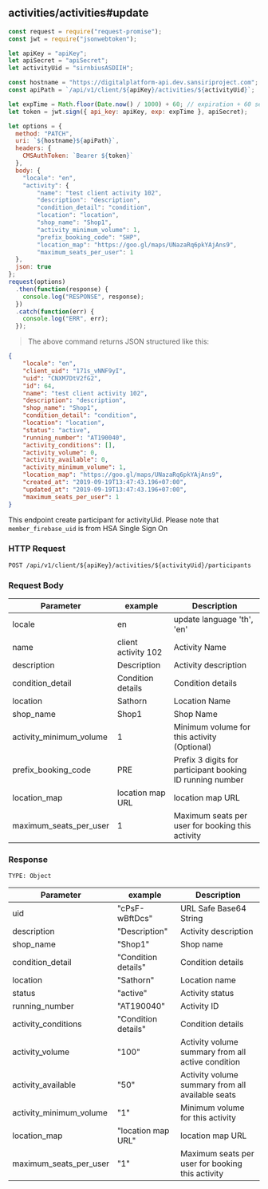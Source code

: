 ## activities/activities#update

```javascript
const request = require("request-promise");
const jwt = require("jsonwebtoken");

let apiKey = "apiKey";
let apiSecret = "apiSecret";
let activityUid = "sirnbiusASDIIH";

const hostname = "https://digitalplatform-api.dev.sansiriproject.com";
const apiPath = `/api/v1/client/${apiKey}/activities/${activityUid}`;

let expTime = Math.floor(Date.now() / 1000) + 60; // expiration + 60 seconds
let token = jwt.sign({ api_key: apiKey, exp: expTime }, apiSecret);

let options = {
  method: "PATCH",
  uri: `${hostname}${apiPath}`,
  headers: {
    CMSAuthToken: `Bearer ${token}`
  },
  body: {
    "locale": "en",
    "activity": {
        "name": "test client activity 102",
        "description": "description",
        "condition_detail": "condition",
        "location": "location",
        "shop_name": "Shop1",
        "activity_minimum_volume": 1,
        "prefix_booking_code": "SHP",
        "location_map": "https://goo.gl/maps/UNazaRq6pkYAjAns9",
        "maximum_seats_per_user": 1
  },
  json: true
};
request(options)
  .then(function(response) {
    console.log("RESPONSE", response);
  })
  .catch(function(err) {
    console.log("ERR", err);
  });
```

> The above command returns JSON structured like this:

```json
{
    "locale": "en",
    "client_uid": "171s_vNNF9yI",
    "uid": "CNXM7DtV2fG2",
    "id": 64,
    "name": "test client activity 102",
    "description": "description",
    "shop_name": "Shop1",
    "condition_detail": "condition",
    "location": "location",
    "status": "active",
    "running_number": "AT190040",
    "activity_conditions": [],
    "activity_volume": 0,
    "activity_available": 0,
    "activity_minimum_volume": 1,
    "location_map": "https://goo.gl/maps/UNazaRq6pkYAjAns9",
    "created_at": "2019-09-19T13:47:43.196+07:00",
    "updated_at": "2019-09-19T13:47:43.196+07:00",
    "maximum_seats_per_user": 1
}
```

This endpoint create participant for activityUid.
Please note that `member_firebase_uid` is from HSA Single Sign On

### HTTP Request

`POST /api/v1/client/${apiKey}/activities/${activityUid}/participants`

### Request Body

| Parameter           | example                | Description                          |
| ------------------- | ---------------------- | ------------------------------------ |
| locale | en | update language 'th', 'en'  |
| name | client activity 102 | Activity Name |
| description | Description | Activity description |
| condition_detail | Condition details | Condition details |
| location | Sathorn | Location Name |
| shop_name | Shop1 | Shop Name |
| activity_minimum_volume | 1 | Minimum volume for this activity (Optional) |
| prefix_booking_code | PRE | Prefix 3 digits for participant booking ID running number |
| location_map | location map URL | location map URL |
| maximum_seats_per_user | 1 | Maximum seats per user for booking this activity |

### Response

`TYPE: Object`

| Parameter | example        | Description            |
| --------- | -------------- | ---------------------- |
| uid       | "cPsF-wBftDcs" | URL Safe Base64 String |
| description | "Description" | Activity description |
| shop_name | "Shop1" | Shop name |
| condition_detail | "Condition details" | Condition details |
| location | "Sathorn" | Location name |
| status | "active" | Activity status |
| running_number | "AT190040" | Activity ID |
| activity_conditions | "Condition details" |           Condition details |
| activity_volume | "100" | Activity volume summary from all active condition |
| activity_available | "50" | Activity volume summary from all available seats |
| activity_minimum_volume | "1" | Minimum volume for this activity |
| location_map | "location map URL" | location map URL |
| maximum_seats_per_user | "1" | Maximum seats per user for booking this activity |

